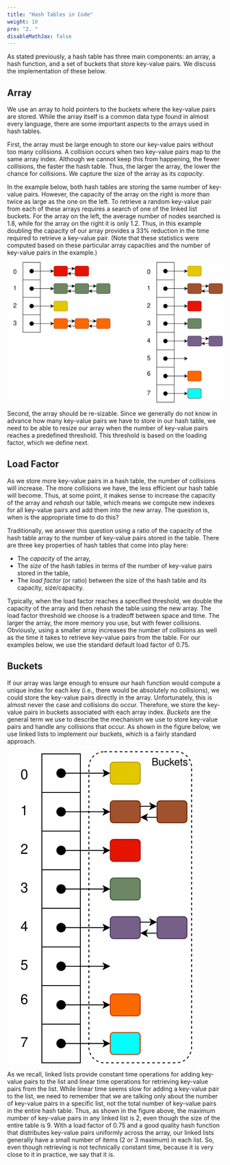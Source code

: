 ```yaml
---
title: "Hash Tables in Code"
weight: 10
pre: "2. "
disableMathJax: false
---
```


As stated previously, a hash table has three main components: an array, a hash function, and a set of buckets that store key-value pairs. We discuss the implementation of these below.

## Array

We use an array to hold pointers to the buckets where the key-value pairs are stored. While the array itself is a common data type found in almost every language, there are some important aspects to the arrays used in hash tables. 

First, the array must be large enough to store our key-value pairs without too many collisions. A collision occurs when two key-value pairs map to the same array index. Although we cannot keep this from happening, the fewer collisions, the faster the hash table. Thus, the larger the array, the lower the chance for collisions. We capture the size of the array as its _capacity_. 

In the example below, both hash tables are storing the same number of key-value pairs. However, the capacity of the array on the right is more than twice as large as the one on the left. To retrieve a random key-value pair from each of these arrays requires a search of one of the linked list buckets. For the array on the left, the average number of nodes searched is $1.8$, while for the array on the right it is only $1.2$. Thus, in this example doubling the capacity of our array provides a $33\%$ reduction in the time required to retrieve a key-value pair. (Note that these statistics were computed based on these particular array capacities and the number of key-value pairs in the example.)

![Hash Table Capacity Examples](/images/11/11.2.capacity.svg)
 
Second, the array should be re-sizable. Since we generally do not know in advance how many key-value pairs we have to store in our hash table, we need to be able to resize our array when the number of key-value pairs reaches a predefined threshold. This threshold is based on the loading factor, which we define next.

## Load Factor

As we store more key-value pairs in a hash table, the number of collisions will increase. The more collisions we have, the less efficient our hash table will become. Thus, at some point, it makes sense to increase the capacity of the array and _rehash_ our table, which means we compute new indexes for all key-value pairs and add them into the new array. The question is, when is the appropriate time to do this?

Traditionally, we answer this question using a ratio of the capacity of the hash table array to the number of key-value pairs stored in the table. There are three key properties of hash tables that come into play here:

* The _capacity_ of the array,
* The _size_ of the hash tables in terms of the number of key-value pairs stored in the table,
* The _load factor_ (or ratio) between the size of the hash table and its capacity, $\text{size} / \text{capacity}$.

Typically, when the load factor reaches a specified threshold, we double the capacity of the array and then rehash the table using the new array. The load factor threshold we choose is a tradeoff between space and time. The larger the array, the more memory you use, but with fewer collisions. Obviously, using a smaller array increases the number of collisions as well as the time it takes to retrieve key-value pairs from the table. For our examples below, we use the standard default load factor of $0.75$.

## Buckets

If our array was large enough to ensure our hash function would compute a unique index for each key (i.e., there would be absolutely no collisions), we could store the key-value pairs directly in the array. Unfortunately, this is almost never the case and collisions do occur. Therefore, we store the key-value pairs in buckets associated with each array index. _Buckets_ are the general term we use to describe the mechanism we use to store key-value pairs and handle any collisions that occur. As shown in the figure below, we use linked lists to implement our buckets, which is a fairly standard approach.

![Hash Table Buckets](/images/11/11.2.buckets.svg)
 
As we recall, linked lists provide constant time operations for adding key-value pairs to the list and linear time operations for retrieving key-value pairs from the list. While linear time seems slow for adding a key-value pair to the list, we need to remember that we are talking only about the number of key-value pairs in a specific list, not the total number of key-value pairs in the entire hash table. Thus, as shown in the figure above, the maximum number of key-value pairs in any linked list is $2$, even though the size of the entire table is $9$. With a load factor of $0.75$ and a good quality hash function that distributes key-value pairs uniformly across the array, our linked lists generally have a small number of items ($2$ or $3$ maximum) in each list. So, even though retrieving is not technically constant time, because it is very close to it in practice, we say that it is.
